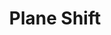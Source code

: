---
title: "Plane Shift"
index: "plane-shift"
permalink: /spells/plane-shift/
tags:
  - Spell
  - 7th Level
  - Conjuration
available_for:
  - Cleric
  - Druid
  - Sorcerer
  - Warlock
  - Wizard
level: "7th Level"
school: "Conjuration"
range: "Touch"
comp:
  - V
  - S
  - M
material: "a forked, metal rod worth at least 250 gp, attuned to a particular plane of existence."
attack: "Melee"
description: |
  You and up to eight willing creatures who link hands in a circle are transported to a different plane of existence. You can specify a target destination in general terms, such as the City of Brass on the Elemental Plane of Fire or the palace of Dispater on the second level of the Nine Hells, and you appear in or near that destination. If you are trying to reach the City of Brass, for example, you might arrive in its Street of Steel, before its Gate of Ashes, or looking at the city from across the Sea of Fire, at the GM's discretion.

  Alternatively, if you know the sigil sequence of a teleportation circle on another plane of existence, this spell can take you to that circle. If the teleportation circle is too small to hold all the creatures you transported, they appear in the closest unoccupied spaces next to the circle.

  You can use this spell to banish an unwilling creature to another plane. Choose a creature within your reach and make a melee spell attack against it. On a hit, the creature must make a charisma saving throw. If the creature fails this save, it is transported to a random location on the plane of existence you specify. A creature so transported must find its own way back to your current plane of existence.
excerpt: "You and up to eight willing creatures who link hands in a circle are transported to a different plane of existence."
source: "Basic Rules"
---